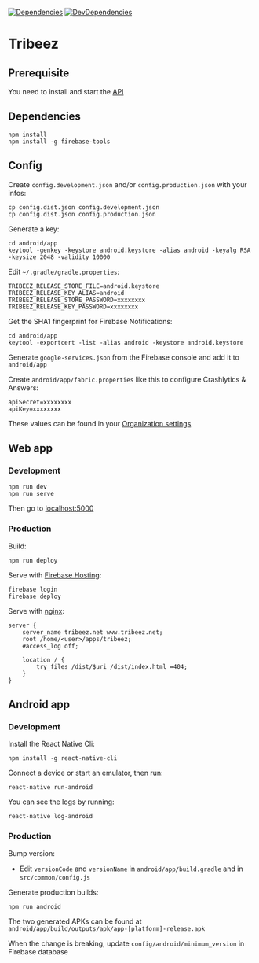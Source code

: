 [![Dependencies](https://img.shields.io/david/antoinerousseau/tribeez.svg)](https://david-dm.org/antoinerousseau/tribeez#info=dependencies&view=list)
[![DevDependencies](https://img.shields.io/david/dev/antoinerousseau/tribeez.svg)](https://david-dm.org/antoinerousseau/tribeez#info=devDependencies&view=list)

# Tribeez

## Prerequisite

You need to install and start the [API](https://bitbucket.org/antoinerousseau/tribeez-api)

## Dependencies

    npm install
    npm install -g firebase-tools

## Config

Create `config.development.json` and/or `config.production.json` with your infos:

    cp config.dist.json config.development.json
    cp config.dist.json config.production.json

Generate a key:

    cd android/app
    keytool -genkey -keystore android.keystore -alias android -keyalg RSA -keysize 2048 -validity 10000

Edit `~/.gradle/gradle.properties`:

```
TRIBEEZ_RELEASE_STORE_FILE=android.keystore
TRIBEEZ_RELEASE_KEY_ALIAS=android
TRIBEEZ_RELEASE_STORE_PASSWORD=xxxxxxxx
TRIBEEZ_RELEASE_KEY_PASSWORD=xxxxxxxx
```

Get the SHA1 fingerprint for Firebase Notifications:

    cd android/app
    keytool -exportcert -list -alias android -keystore android.keystore

Generate `google-services.json` from the Firebase console and add it to `android/app`

Create `android/app/fabric.properties` like this to configure Crashlytics & Answers:

```
apiSecret=xxxxxxxx
apiKey=xxxxxxxx
```

These values can be found in your [Organization settings](https://fabric.io/settings/organizations)

## Web app

### Development

    npm run dev
    npm run serve

Then go to [localhost:5000](http://localhost:5000/)

### Production

Build:

    npm run deploy

Serve with [Firebase Hosting](https://firebase.google.com/docs/hosting/):

    firebase login
    firebase deploy

Serve with [nginx](http://nginx.org/):

```
server {
    server_name tribeez.net www.tribeez.net;
    root /home/<user>/apps/tribeez;
    #access_log off;

    location / {
        try_files /dist/$uri /dist/index.html =404;
    }
}
```

## Android app

### Development

Install the React Native Cli:

    npm install -g react-native-cli

Connect a device or start an emulator, then run:

    react-native run-android

You can see the logs by running:

    react-native log-android

### Production

Bump version:

* Edit `versionCode` and `versionName` in `android/app/build.gradle` and in `src/common/config.js`

Generate production builds:

    npm run android

The two generated APKs can be found at `android/app/build/outputs/apk/app-[platform]-release.apk`

When the change is breaking, update `config/android/minimum_version` in Firebase database

